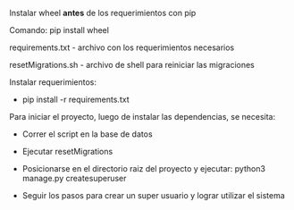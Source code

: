 
Instalar wheel **antes** de los requerimientos con pip

Comando: pip install wheel

requirements.txt - archivo con los requerimientos necesarios

resetMigrations.sh - archivo de shell para reiniciar las migraciones 

Instalar requerimientos:
- pip install -r requirements.txt

Para iniciar el proyecto, luego de instalar las dependencias, se necesita:

- Correr el script en la base de datos

- Ejecutar resetMigrations

- Posicionarse en el directorio raiz del proyecto y ejecutar:
    python3 manage.py createsuperuser

- Seguir los pasos para crear un super usuario y lograr utilizar el sistema

